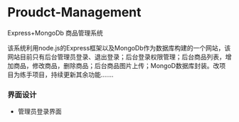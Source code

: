 # Proudct-Management
Express+MongoDb 商品管理系统

该系统利用node.js的Express框架以及MongoDb作为数据库构建的一个网站，该网站目前只有后台管理员登录、退出登录；后台登录权限管理；后台商品列表，增加商品，修改商品，删除商品；后台商品图片上传；MongoD数据库封装。改项目为练手项目，持续更新其余功能.......

### 界面设计
- 管理员登录界面
  
